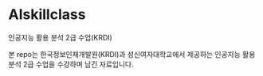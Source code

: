 # AIskillclass
인공지능 활용 분석 2급 수업(KRDI)

본 repo는 한국정보인재개발원(KRDI)과 성신여자대학교에서 제공하는 인공지능 활용 분석 2급 수업을 수강하며
남긴 자료입니다.
